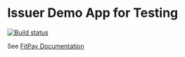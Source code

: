 # Issuer Demo App for Testing

[![Build status](https://build.appcenter.ms/v0.1/apps/2d4946fa-f18f-4c3c-b02e-b9d951ef86f8/branches/master/badge)](https://appcenter.ms)

See [FitPay Documentation](https://docs.fit-pay.com/creditCards/androidA2A/)